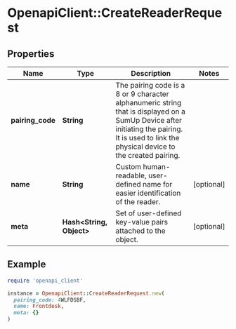 # OpenapiClient::CreateReaderRequest

## Properties

| Name | Type | Description | Notes |
| ---- | ---- | ----------- | ----- |
| **pairing_code** | **String** | The pairing code is a 8 or 9 character alphanumeric string that is displayed on a SumUp Device after initiating the pairing. It is used to link the physical device to the created pairing. |  |
| **name** | **String** | Custom human-readable, user-defined name for easier identification of the reader. | [optional] |
| **meta** | **Hash&lt;String, Object&gt;** | Set of user-defined key-value pairs attached to the object. | [optional] |

## Example

```ruby
require 'openapi_client'

instance = OpenapiClient::CreateReaderRequest.new(
  pairing_code: 4WLFDSBF,
  name: Frontdesk,
  meta: {}
)
```

